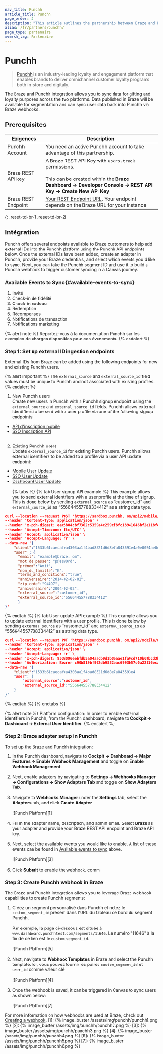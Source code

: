 ```yaml
---
nav_title: Punchh
article_title: Punchh
page_order: 5
description: "This article outlines the partnership between Braze and Punchh, a loyalty and engagement platform, enabling you to sync data across the two platforms. Data published in Braze will be available for segmentation and can sync user data back into Punchh via webhook templates setup in Braze."
alias: /fr/partners/punchh/
page_type: partenaire
search_tag: Partenaire
---
```


# Punchh

> [Punchh](https://punchh.com/) is an industry-leading loyalty and engagement platform that enables brands to deliver omnichannel customer loyalty programs both in-store and digitally.

The Braze and Punchh integration allows you to sync data for gifting and loyalty purposes across the two platforms. Data published in Braze will be available for segmentation and can sync user data back into Punchh via Braze webhooks.

## Prerequisites

| Exigences           | Description                                                                                                                                                                             |
| ------------------- | --------------------------------------------------------------------------------------------------------------------------------------------------------------------------------------- |
| Punchh Account      | You need an active Punchh account to take advantage of this partnership.                                                                                                                |
| Braze REST API key  | A Braze REST API Key with `users.track` permissions. <br><br> This can be created within the __Braze Dashboard -> Developer Console -> REST API Key -> Create New API Key__ |
| Braze REST Endpoint | [Your REST Endpoint URL][6]. Your endpoint depends on the Braze URL for your instance.                                                                                                  |
{: .reset-td-br-1 .reset-td-br-2}

## Intégration

Punchh offers several endpoints available to Braze customers to help add external IDs into the Punchh platform using the Punchh API endpoints below. Once the external IDs have been added, create an adapter in Punchh, provide your Braze credentials, and select which events you'd like to sync. Next, you can take the Punchh segment ID and use it to build a Punchh webhook to trigger customer syncing in a Canvas journey.

### Available Events to Sync {#available-events-to-sync}
1. Invité
2. Check-in de fidélité
3. Check-in cadeau
4. Rédemption
5. Récompenses
6. Notifications de transaction
7. Notifications marketing

{% alert note %}
Reportez-vous à la documentation Punchh sur les exemples de charges disponibles pour ces événements.
{% endalert %}

### Step 1: Set up external ID ingestion endpoints

External IDs from Braze can be added using the following endpoints for new and existing Punchh users.

{% alert important %}
The `external_source` and `external_source_id` field values must be unique to Punchh and not associated with existing profiles.
{% endalert %}

1. New Punchh users<br> Create new users in Punchh with a Punchh signup endpoint using the `external_source` and `external_source_id` fields. Punchh allows external identifiers to be sent with a user profile via one of the following signup endpoints:
- [API d'inscription mobile](https://developers.punchh.com/mobile-apis/users/mobile-sign-up)
- [SSO Inscription API](https://developers.punchh.com/sso-online-apis/single-sign-on/sso-signup)<br><br>
2. Existing Punchh users <br> Update `external_source_id` for existing Punchh users. Punchh allows external identifiers to be added to a profile via a user API update endpoint:
- [Mobile User Update](https://developers.punchh.com/mobile-apis/users/mobile-update-user-profile)
- [SSO User Update](https://developers.punchh.com/sso-online-apis/single-sign-on/sso-update-user-information)
- [Dashboard User Update](https://developers.punchh.com/platform-functions-apis/users/dashboard-users-update) <br><br>
{% tabs %}
{% tab User signup API example %}
This example allows you to send external identifiers with a user profile at the time of signup. This is done below by sending `external_source` as “customer_id” and `external_source_id` as “556644557788334412” as a string data type.

```json
curl --location --request POST 'https://sandbox.punchh. om/api2/mobile/users' \
--header 'Content-Type: application/json' \
--header 'x-pch-digest: eac5b04cbf7362c5359a4c259cf8fc18941646bf2e11bfe46be0031ffaa1100b' \
--header 'Accept-Timezone: Etc/UTC' \
--header 'Accept: application/json' \
--header 'Accept-Language: fr' \
--data-raw '{
    "client":"1533b61caecafea4303aa1f4bad8321d6d8e7a843593e4a0e0024ae0d30b",
    "user" : {
      "email": "example@braze. om",
      "mot de passe": "p@ssw0rd",
      "prénom":"Amit",
      "nom_du_famille":"K",
      "terms_and_conditions":"true",
      "anniversaire":"2014-02-02-02",
      "zip_code":"94497",
      "anniversaire":"2004-02-02",
      "external_source":"customer_id",
      "external_source_id":"556644557788334412"
      }
}'
```
{% endtab %}
{% tab User update API example %}
This example allows you to update external identifiers with a user profile. This is done below by sending `external_source` as “customer_id” and `external_source_id` as “556644557788334412” as a string data type.

```json
curl --location --request PUT 'https://sandbox.punchh. om/api2/mobile/users' \
--header 'Content-Type: application/json' \
--header 'Accept: application/json' \
--header 'Accept-Language: fr' \
--header 'x-pch-digest: 953d896eebfdb5a84aacb9d1b8eaae1fa0cd710b68bcd3b2324415ac40fee99c' \
--header 'Authorization: Bearer c90b819bf962db9882eac6993b57c0a22816ecad0e5229b27320d63' \
--data-raw '{
    "client":"1533b61caecafea4303aa1f4bad8321d6d8e7a843593e4
    "user": {
        "external_source":"customer_id",
        "external_source_id":"556644557788334412"
    }
}'
```
{% endtab %}
{% endtabs %}

{% alert note %}
Platform configuration: In order to enable external identifiers in Punchh, from the Punchh dashboard, navigate to __Cockpit -> Dashboard -> External User Identifier__.
{% endalert %}

### Step 2: Braze adapter setup in Punchh

To set up the Braze and Punchh integration:

1. In the Punchh dashboard, navigate to __Cockpit -> Dashboard -> Major Features -> Enable Webhook Management__ and toggle on __Enable Webhook Management__.<br><br>
2. Next, enable adapters by navigating to __Settings -> Webhooks Manager -> Configurations -> Show Adapters Tab__ and toggle on __Show Adapters Tab__.<br><br>
3. Navigate to __Webhooks Manager__ under the __Settings__ tab, select the __Adapters__ tab, and click __Create Adapter__. <br><br>!\[Punch Platform\]\[1\]<br><br>
5. Fill in the adapter name, description, and admin email. Select __Braze__ as your adapter and provide your Braze REST API endpoint and Braze API key.<br><br>
6. Next, select the available events you would like to enable. A list of these events can be found in [Available events to sync](#available-events-to-sync) above.<br><br>!\[Punch Platform\]\[3\]<br><br>
7. Click __Submit__ to enable the webhook. comm
### Step 3: Create Punchh webhook in Braze

The Braze and Punchh integration allows you to leverage Braze webhook capabilities to create Punchh segments:

1. Créez un segment personnalisé dans Punchh et notez le `custom_segment_id` présent dans l'URL du tableau de bord du segment Punchh. <br><br>Par exemple, la page ci-dessous est située à `www.dashboard.punchhtest.com/segments/11646`. Le numéro "11646" à la fin de ce lien est le `custom_segment_id`.<br><br>!\[Punch Platform\]\[5\]<br><br>
2. Next, navigate to __Webhook Templates__ in Braze and select the Punchh template. Ici, vous pouvez fournir les paires `custom_segment_id` et `user_id` comme valeur clé.<br><br>!\[Punch Platform\]\[4\]<br><br>
3. Once the webhook is saved, it can be triggered in Canvas to sync users as shown below:<br><br>!\[Punch Platform\]\[7\]

For more information on how webhooks are used at Braze, check out [Creating a webhook]({{site.baseurl}}/user_guide/message_building_by_channel/webhooks/creating_a_webhook/).
[1]: {% image_buster /assets/img/punchh/punchh1.png %} [2]: {% image_buster /assets/img/punchh/punchh2.png %} [3]: {% image_buster /assets/img/punchh/punchh3.png %} [4]: {% image_buster /assets/img/punchh/punchh4.png %} [5]: {% image_buster /assets/img/punchh/punchh5.png %} [7]: {% image_buster /assets/img/punchh/punchh6.png %}

[6]: {{site.baseurl}}/api/basics?redirected=true#endpoints